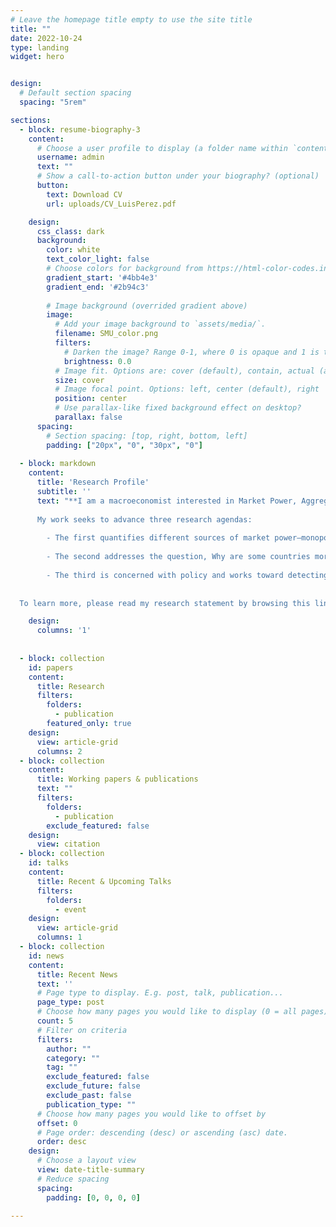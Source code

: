 ```yaml
---
# Leave the homepage title empty to use the site title
title: ""
date: 2022-10-24
type: landing
widget: hero


design:
  # Default section spacing
  spacing: "5rem"

sections:
  - block: resume-biography-3
    content:
      # Choose a user profile to display (a folder name within `content/authors/`)
      username: admin
      text: ""
      # Show a call-to-action button under your biography? (optional)
      button:
        text: Download CV
        url: uploads/CV_LuisPerez.pdf

    design:
      css_class: dark
      background:
        color: white
        text_color_light: false
        # Choose colors for background from https://html-color-codes.info
        gradient_start: '#4bb4e3'
        gradient_end: '#2b94c3'
        
        # Image background (overrided gradient above)
        image:
          # Add your image background to `assets/media/`.
          filename: SMU_color.png
          filters:
            # Darken the image? Range 0-1, where 0 is opaque and 1 is transparent
            brightness: 0.0
          # Image fit. Options are: cover (default), contain, actual (actual size)
          size: cover
          # Image focal point. Options: left, center (default), right
          position: center
          # Use parallax-like fixed background effect on desktop?
          parallax: false
      spacing: 
        # Section spacing: [top, right, bottom, left]
        padding: ["20px", "0", "30px", "0"]
      
  - block: markdown
    content:
      title: 'Research Profile'
      subtitle: ''
      text: "**I am a macroeconomist interested in Market Power, Aggregate Productivity, and Public Finance**. 
      
      My work seeks to advance three research agendas:
      
        - The first quantifies different sources of market power—monopoly and monopsony—and their impact on the macroeconomy. 
      
        - The second addresses the question, Why are some countries more productive than others? 
      
        - The third is concerned with policy and works toward detecting market failures in different aspects of economic life to propose optimal interventions. 
        
    
  To learn more, please read my research statement by browsing this link: <mark>luiscanyamel.github.io/website_materials/Research_Statement_LuisPerez.pdf</mark>. [here](https://luiscanyamel.github.io/website_materials/Research_Statement_LuisPerez.pdf)"

    design:
      columns: '1'
      
      
  - block: collection
    id: papers
    content:
      title: Research
      filters:
        folders:
          - publication
        featured_only: true
    design:
      view: article-grid
      columns: 2
  - block: collection
    content:
      title: Working papers & publications
      text: ""
      filters:
        folders:
          - publication
        exclude_featured: false
    design:
      view: citation
  - block: collection
    id: talks
    content:
      title: Recent & Upcoming Talks
      filters:
        folders:
          - event
    design:
      view: article-grid
      columns: 1
  - block: collection
    id: news
    content:
      title: Recent News
      text: ''
      # Page type to display. E.g. post, talk, publication...
      page_type: post
      # Choose how many pages you would like to display (0 = all pages)
      count: 5
      # Filter on criteria
      filters:
        author: ""
        category: ""
        tag: ""
        exclude_featured: false
        exclude_future: false
        exclude_past: false
        publication_type: ""
      # Choose how many pages you would like to offset by
      offset: 0
      # Page order: descending (desc) or ascending (asc) date.
      order: desc
    design:
      # Choose a layout view
      view: date-title-summary
      # Reduce spacing
      spacing:
        padding: [0, 0, 0, 0]

---
```

